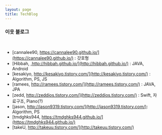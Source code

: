 ```yaml
---
layout: page
title: TechBlog
---
```


### 이웃 블로그
<br/>

* [cannalee90, https://cannalee90.github.io/](https://cannalee90.github.io/) : 갓호형
* [Hibbah, ,http://hibbah.github.io/](http://hibbah.github.io/) : JAVA, Android
* [kesakiyo, http://kesakiyo.tistory.com/](http://kesakiyo.tistory.com/) : Algorithm, PS, JS
* [ramees, http://ramees.tistory.com/](http://ramees.tistory.com/) : JAVA, JPA
* [zedd, http://zeddios.tistory.com/](http://zeddios.tistory.com/) : Swift, 자료구조, Piano(?)
* [jason, http://jason9319.tistory.com/](http://jason9319.tistory.com/): Algorithm, PS
* [tmdghks944, https://tmdghks944.github.io/](https://tmdghks944.github.io/)
* [takeU, http://takeuu.tistory.com/](http://takeuu.tistory.com/)
